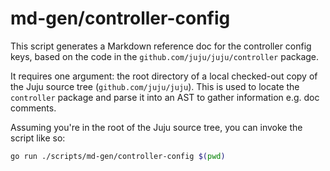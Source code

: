 # md-gen/controller-config

This script generates a Markdown reference doc for the controller config keys,
based on the code in the `github.com/juju/juju/controller` package.

It requires one argument: the root directory of a local checked-out copy of the
Juju source tree (`github.com/juju/juju`). This is used to locate the
`controller` package and parse it into an AST to gather information e.g. doc
comments.

Assuming you're in the root of the Juju source tree, you can invoke the script
like so:
```bash
go run ./scripts/md-gen/controller-config $(pwd)
```